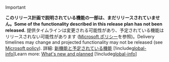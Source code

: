 > [!IMPORTANT]
> <span data-ttu-id="3a644-101">**このリリース計画で説明されている機能の一部は、まだリリースされていません。**</span><span class="sxs-lookup"><span data-stu-id="3a644-101">**Some of the functionality described in this release plan has not been released.**</span></span> <span data-ttu-id="3a644-102">提供タイムラインは変更される可能性があり、予定されている機能はリリースされない可能性があります ([Microsoft ポリシー](https://go.microsoft.com/fwlink/p/?linkid=2007332)を参照)。</span><span class="sxs-lookup"><span data-stu-id="3a644-102">Delivery timelines may change and projected functionality may not be released (see [Microsoft policy](https://go.microsoft.com/fwlink/p/?linkid=2007332)).</span></span> <span data-ttu-id="3a644-103">詳細: [新機能と予定されている機能](/dynamics365-release-plan/2020wave1/industry-accelerators/manufacturing/planned-features) 
> [!include[global-info](../../../includes/global-info.md)]</span><span class="sxs-lookup"><span data-stu-id="3a644-103">Learn more: [What's new and planned](/dynamics365-release-plan/2020wave1/industry-accelerators/manufacturing/planned-features) 
[!include[global-info](../../../includes/global-info.md)]</span></span>